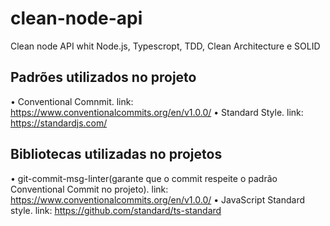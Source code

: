 # clean-node-api
Clean node API whit Node.js, Typescropt, TDD, Clean Architecture e SOLID

## Padrões utilizados no projeto
• Conventional Comnmit. link: https://www.conventionalcommits.org/en/v1.0.0/
• Standard Style. link: https://standardjs.com/

## Bibliotecas utilizadas no projetos
• git-commit-msg-linter(garante que o commit respeite o padrão Conventional Commit no projeto). link: https://www.conventionalcommits.org/en/v1.0.0/
• JavaScript Standard style. link: https://github.com/standard/ts-standard



